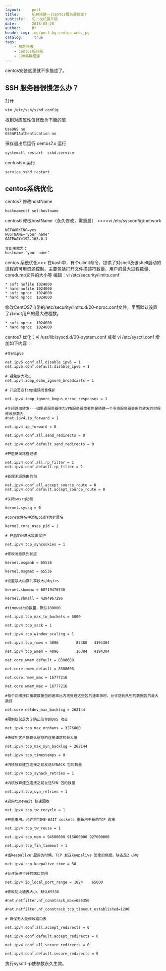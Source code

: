 ```yaml
---
layout:     post
title:      机房搭建一(centos服务器优化)
subtitle:   记一次机房升级
date:       2018-08-20
author:     BY 
header-img: img/post-bg-centos-web.jpg
catalog: 	 true
tags:
    - 机房升级
    - centos服务器
    - CDH集群搭建
---
```

centos安装这里就不多描述了。
## SSH 服务器很慢怎么办？
打开

    vim /etc/ssh/sshd_config
    
找到对应属性值修改为下面的值

    UseDNS no
    GSSAPIAuthentication no

保存退出后运行
centos7.x 运行

    systemctl restart  sshd.service
    
centos6.x 运行
    
    service sshd restart
    
## centos系统优化

centos7 修改hostName

    hostnamectl set-hostname
centos6 修改hostName（永久修改，需重启） >>>>vi /etc/sysconfig/network
    
    NETWORKING=yes
    HOSTNAME='your name'
    GATEWAY=192.168.0.1
    
    立即生效为：
    hostname 'your name'

centos 系统优化>>>
   在bash中，有个ulimit命令，提供了对shell及该shell启动的进程的可用资源控制。主要包括打开文件描述符数量、用户的最大进程数量、coredump文件的大小等
   编辑：vi /etc/security/limits.conf
 
    * soft nofile 1024000
    * hard nofile 1024000
    * soft nproc  1024000
    * hard nproc  1024000
    
修改CentOS7自带的/etc/security/limits.d/20-nproc.conf文件，里面默认设置了非root用户的最大进程数。
    
    * soft nproc  1024000
    * hard nproc  1024000
    
centos7 优化：vi /usr/lib/sysctl.d/00-system.conf 或者 vi /etc/sysctl.conf 增加如下内容：

    #关闭ipv6
    
    net.ipv6.conf.all.disable_ipv6 = 1
    net.ipv6.conf.default.disable_ipv6 = 1
    
    # 避免放大攻击
    net.ipv4.icmp_echo_ignore_broadcasts = 1
    
    # 开启恶意icmp错误消息保护
    
    net.ipv4.icmp_ignore_bogus_error_responses = 1
    
    #关闭路由转发---如果该服务器作为VPN服务器或者你是搭建一个专线服务器会用的转发的时候修改参数为
    #net.ipv4.ip_forward = 1
    
    net.ipv4.ip_forward = 0
    
    net.ipv4.conf.all.send_redirects = 0
    
    net.ipv4.conf.default.send_redirects = 0
    
    #开启反向路径过滤
    
    net.ipv4.conf.all.rp_filter = 1
    net.ipv4.conf.default.rp_filter = 1
    
    #处理无源路由的包
    
    net.ipv4.conf.all.accept_source_route = 0
    net.ipv4.conf.default.accept_source_route = 0
    
    #关闭sysrq功能
    
    kernel.sysrq = 0
    
    #core文件名中添加pid作为扩展名
    
    kernel.core_uses_pid = 1
    
    # 开启SYN洪水攻击保护
    
    net.ipv4.tcp_syncookies = 1
    
    #修改消息队列长度
    
    kernel.msgmnb = 65536
    
    kernel.msgmax = 65536
    
    #设置最大内存共享段大小bytes
    
    kernel.shmmax = 68719476736
    
    kernel.shmall = 4294967296
    
    #timewait的数量，默认180000
    
    net.ipv4.tcp_max_tw_buckets = 6000
    
    net.ipv4.tcp_sack = 1
    
    net.ipv4.tcp_window_scaling = 1
    
    net.ipv4.tcp_rmem = 4096        87380   4194304
    
    net.ipv4.tcp_wmem = 4096        16384   4194304
    
    net.core.wmem_default = 8388608
    
    net.core.rmem_default = 8388608
    
    net.core.rmem_max = 16777216
    
    net.core.wmem_max = 16777216
    
    #每个网络接口接收数据包的速率比内核处理这些包的速率快时，允许送到队列的数据包的最大数目
    
    net.core.netdev_max_backlog = 262144
    
    #限制仅仅是为了防止简单的DoS 攻击
    
    net.ipv4.tcp_max_orphans = 3276800
    
    #未收到客户端确认信息的连接请求的最大值
    
    net.ipv4.tcp_max_syn_backlog = 262144
    
    net.ipv4.tcp_timestamps = 0
    
    #内核放弃建立连接之前发送SYNACK 包的数量
    
    net.ipv4.tcp_synack_retries = 1
    
    #内核放弃建立连接之前发送SYN 包的数量
    
    net.ipv4.tcp_syn_retries = 1
    
    #启用timewait 快速回收
    
    net.ipv4.tcp_tw_recycle = 1
    
    #开启重用。允许将TIME-WAIT sockets 重新用于新的TCP 连接
    
    net.ipv4.tcp_tw_reuse = 1
    
    net.ipv4.tcp_mem = 94500000 915000000 927000000
    
    net.ipv4.tcp_fin_timeout = 1
    
    #当keepalive 起用的时候，TCP 发送keepalive 消息的频度。缺省是2 小时
    
    net.ipv4.tcp_keepalive_time = 30
    
    #允许系统打开的端口范围
    
    net.ipv4.ip_local_port_range = 1024    65000
    
    #修改防火墙表大小，默认65536
    
    #net.netfilter.nf_conntrack_max=655350
    
    #net.netfilter.nf_conntrack_tcp_timeout_established=1200
    
    # 确保无人能修改路由表
    
    net.ipv4.conf.all.accept_redirects = 0
    
    net.ipv4.conf.default.accept_redirects = 0
    
    net.ipv4.conf.all.secure_redirects = 0
    
    net.ipv4.conf.default.secure_redirects = 0
执行sysctl -p使参数永久生效。

